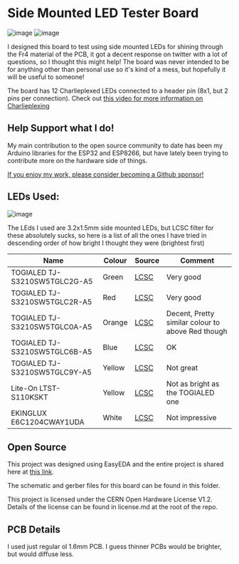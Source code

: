 # Side Mounted LED Tester Board

![image](https://user-images.githubusercontent.com/1562562/116828351-12930080-ab96-11eb-8102-9219d0f20d12.png)
![image](https://user-images.githubusercontent.com/1562562/116828356-19ba0e80-ab96-11eb-8ee9-e8891640c7af.png)


I designed this board to test using side mounted LEDs for shining through the Fr4 material of the PCB, it got a decent response on twitter with a lot of questions, so I thought this might help! The board was never intended to be for anything other than personal use so it's kind of a mess, but hopefully it will be useful to someone!

The board has 12 Charlieplexed LEDs connected to a header pin (8x1, but 2 pins per connection). Check out [this video for more information on Charlieplexing](https://www.youtube.com/watch?v=b44VGTaCSk8)

## Help Support what I do!

My main contribution to the open source community to date has been my Arduino libraries for the ESP32 and ESP8266, but have lately been trying to contribute more on the hardware side of things.

[If you enjoy my work, please consider becoming a Github sponsor!](https://github.com/sponsors/witnessmenow/)

## LEDs Used:

![image](https://user-images.githubusercontent.com/1562562/116828376-39e9cd80-ab96-11eb-90bb-3c067b115a52.png)


The LEds I used are 3.2x1.5mm side mounted LEDs, but LCSC filter for these absolutely sucks, so here is a list of all the ones I have tried in descending order of how bright I thought they were (brightest first)

| Name                          | Colour | Source                                                                                                       | Comment                                           |
| ----------------------------- | ------ | ------------------------------------------------------------------------------------------------------------ | ------------------------------------------------- |
| TOGIALED TJ-S3210SW5TGLC2G-A5 | Green  | [LCSC](https://lcsc.com/product-detail/Light-Emitting-Diodes-LED_TOGIALED-TJ-S3210SW5TGLC2G-A5_C273630.html) | Very good                                         |
| TOGIALED TJ-S3210SW5TGLC2R-A5 | Red    | [LCSC](https://lcsc.com/product-detail/Light-Emitting-Diodes-LED_TOGIALED-TJ-S3210SW5TGLC2R-A5_C273626.html) | Very good                                         |
| TOGIALED TJ-S3210SW5TGLC0A-A5 | Orange | [LCSC](https://lcsc.com/product-detail/Light-Emitting-Diodes-LED_TOGIALED-TJ-S3210SW5TGLC0A-A5_C273627.html) | Decent, Pretty similar colour to above Red though |
| TOGIALED TJ-S3210SW5TGLC6B-A5 | Blue   | [LCSC](https://lcsc.com/product-detail/Light-Emitting-Diodes-LED_TOGIALED-TJ-S3210SW5TGLC6B-A5_C273631.html) | OK                                                |
| TOGIALED TJ-S3210SW5TGLC9Y-A5 | Yellow | [LCSC](https://lcsc.com/product-detail/Light-Emitting-Diodes-LED_TOGIALED-TJ-S3210SW5TGLC9Y-A5_C273628.html) | Not great                                         |
| Lite-On LTST-S110KSKT         | Yellow | [LCSC](https://lcsc.com/product-detail/Light-Emitting-Diodes-LED_Lite-On-LTST-S110KSKT_C115449.html)         | Not as bright as the TOGIALED one                 |
| EKINGLUX E6C1204CWAY1UDA      | White  | [LCSC](https://lcsc.com/product-detail/Light-Emitting-Diodes-LED_EKINGLUX-E6C1204CWAY1UDA_C375483.html)      | Not impressive                                    |

## Open Source

This project was designed using EasyEDA and the entire project is shared here at [this link](https://oshwlab.com/ecenuig/sidemounttester).

The schematic and gerber files for this board can be found in this folder.

This project is licensed under the CERN Open Hardware License V1.2. Details of the license can be found in license.md at the root of the repo.

## PCB Details

I used just regular ol 1.6mm PCB. I guess thinner PCBs would be brighter, but would diffuse less.
